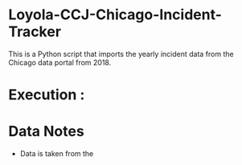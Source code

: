 # Loyola-CCJ-Chicago-Incident-Tracker

This is a Python script that imports the yearly incident data from the Chicago data portal from 2018.

# Execution :


# Data Notes

- Data is taken from the 
